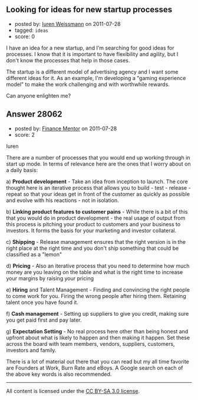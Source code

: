 ## Looking for ideas for new startup processes

- posted by: [Iuren Weissmann](https://stackexchange.com/users/-1/12277-iuren-weissmann) on 2011-07-28
- tagged: `ideas`
- score: 0

I have an idea for a new startup, and I'm searching for good ideas for processes. I know that it is important to have flexibility and agility, but I don't know the processes that help in those cases.

The startup is a different model of advertising agency and I want some different ideas for it. As an example, I'm developing a "gaming experience model" to make the work challenging and with worthwhile rewards.

Can anyone enlighten me?
 


## Answer 28062

- posted by: [Finance Mentor](https://stackexchange.com/users/-1/11741-finance-mentor) on 2011-07-28
- score: 2

Iuren

There are a number of processes that you would end up working through in start up mode. In terms of relevance here are the ones that I worry about on a daily basis:

a) **Product development** - Take an idea from inception to launch. The core thought here is an iterative process that allows you to build - test - release - repeat so that your ideas get in front of the customer as quickly as possible and evolve with his reactions - not in isolation.

b) **Linking product features to customer pains** - While there is a bit of this that you would do in product development - the real usage of output from this process is pitching your product to customers and your business to investors. It forms the basis for your marketing and investor collateral.

c) **Shipping** - Release management  ensures that the right version is in the right place at the right time and you don't ship something that could be classified as a "lemon"

d) **Pricing** - Also an iterative process that you need to determine how much money are you leaving on the table and what is the right time to increase your margins by raising your pricing

e) **Hiring** and Talent Management - Finding and convincing the right people to come work for you. Firing the wrong people after hiring them. Retaining talent once you have found it.

f) **Cash management** - Setting up suppliers to give you credit, making sure you get paid first and pay later.

g) **Expectation Setting** - No real process here other than being honest and upfront about what is likely to happen and then making it happen. Set these across the board with team members, vendors, suppliers, customers, investors and family. 

There is a lot of material out there that you can read but my all time favorite are Founders at Work, Burn Rate and eBoys. A Google search on each of the above key words is also recommended. 



---

All content is licensed under the [CC BY-SA 3.0 license](https://creativecommons.org/licenses/by-sa/3.0/).
